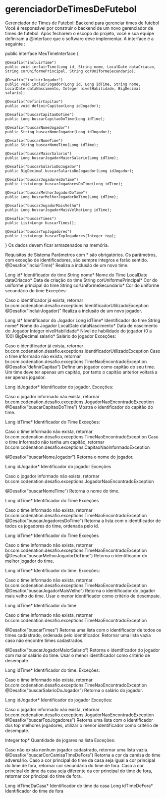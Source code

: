# gerenciadorDeTimesDeFutebol
Gerenciador de Times de Futebol:
Backend para gerenciar times de futebol
Você é responsável por construir o backend de um novo gerenciador de times de futebol. Após fecharem o escopo do projeto, você e sua equipe definiram a @interface que o software deve implementar. A interface é a seguinte :

public interface MeuTimeInterface {

	@Desafio("incluirTime")
	public void incluirTime(Long id, String nome, LocalDate dataCriacao, String corUniformePrincipal, String corUniformeSecundario);

	@Desafio("incluirJogador")
	public void incluirJogador(Long id, Long idTime, String nome, LocalDate dataNascimento, Integer nivelHabilidade, BigDecimal salario);

	@Desafio("definirCapitao")
	public void definirCapitao(Long idJogador);

	@Desafio("buscarCapitaoDoTime")
	public Long buscarCapitaoDoTime(Long idTime);

	@Desafio("buscarNomeJogador")
	public String buscarNomeJogador(Long idJogador);

	@Desafio("buscarNomeTime")
	public String buscarNomeTime(Long idTime);

	@Desafio("buscarMaiorSalario")
	public Long buscarJogadorMaiorSalario(Long idTime);

	@Desafio("buscarSalarioDoJogador")
	public BigDecimal buscarSalarioDoJogaodor(Long idJogador);

	@Desafio("buscarJogadoresDoTime")
	public List<Long> buscarJogadoresDoTime(Long idTime);

	@Desafio("buscarMelhorJogadorDoTime")
	public Long buscarMelhorJogadorDoTime(Long idTime);

	@Desafio("buscarJogadorMaisVelho")
	public Long buscarJogadorMaisVelho(Long idTime);

	@Desafio("buscarTimes")
	public List<Long> buscarTimes();

	@Desafio("buscarTopJogadores")
	public List<Long> buscarTopJogadores(Integer top);
}
Os dados devem ficar armazenados na memória.

Requisitos de Sistema
Parâmetros com * são obrigatórios.
Os parâmetros, com exceção de identificadores, são sempre íntegros e farão sentido.
@Desafio(“incluirTime)”
Realiza a inclusão de um novo time.

Long id* Identificador do time
String nome* Nome do Time
LocalDate dataCriacao* Data de criação do time
String corUniformePrincipal* Cor do uniforme principal do time
String corUniformeSecundario* Cor do uniforme secundário do time
Exceções:

Caso o identificador já exista, retornar br.com.codenation.desafio.exceptions.IdentificadorUtilizadoException
@Desafio(“incluirJogador)”
Realiza a inclusão de um novo jogador.

Long id* Identificador do Jogador
Long idTime* Identificador do time
String nome* Nome do Jogador
LocalDate dataNascimento* Data de nascimento do Jogador
Integer nivelHabilidade* Nível de habilidade do jogador (0 a 100)
BigDecimal salario* Salário do jogador
Exceções:

Caso o identificador já exista, retornar br.com.codenation.desafio.exceptions.IdentificadorUtilizadoException
Caso o time informado não exista, retornar br.com.codenation.desafio.exceptions.TimeNaoEncontradoException
@Desafio(“definirCapitao”)
Define um jogador como capitão do seu time. Um time deve ter apenas um capitão, por tanto o capitão anterior voltará a ser apenas jogador.

Long idJogador* Identificador do jogador.
Exceções:

Caso o jogador informado não exista, retornar br.com.codenation.desafio.exceptions.JogadorNaoEncontradoException
@Desafio(“buscarCapitaoDoTime”)
Mostra o identificador do capitão do time.

Long idTime* Identificador do Time
Exceções:

Caso o time informado não exista, retornar br.com.codenation.desafio.exceptions.TimeNaoEncontradoException
Caso o time informado não tenha um capitão, retornar br.com.codenation.desafio.exceptions.CapitaoNaoInformadoException

@Desafio(“buscarNomeJogador”)
Retorna o nome do jogador.

Long idJogador* Identificador do jogador
Exceções

Caso o jogador informado não exista, retornar br.com.codenation.desafio.exceptions.JogadorNaoEncontradoException

@Desafio(“buscarNomeTime”)
Retorna o nome do time.

Long idTime* Identificador do Time
Exceções

Caso o time informado não exista, retornar br.com.codenation.desafio.exceptions.TimeNaoEncontradoException
@Desafio(“buscarJogadoresDoTime”)
Retorna a lista com o identificador de todos os jogadores do time, ordenada pelo id.

Long idTime* Identificador do Time
Exceções

Caso o time informado não exista, retornar br.com.codenation.desafio.exceptions.TimeNaoEncontradoException
@Desafio(“buscarMelhorJogadorDoTime”)
Retorna o identificador do melhor jogador do time.

Long idTime* Identificador do time.
Exceções:

Caso o time informado não exista, retornar br.com.codenation.desafio.exceptions.TimeNaoEncontradoException
@Desafio(“buscarJogadorMaisVelho”)
Retorna o identificador do jogador mais velho do time. Usar o menor identificador como critério de desempate.

Long idTime* Identificador do time

Caso o time informado não exista, retornar br.com.codenation.desafio.exceptions.TimeNaoEncontradoException

@Desafio(“buscarTimes”)
Retorna uma lista com o identificador de todos os times cadastrado, ordenada pelo identificador. Retornar uma lista vazia caso não encontre times cadastrados.

@Desafio(“buscarJogadorMaiorSalario”)
Retorna o identificador do jogador com maior salário do time. Usar o menor identificador como critério de desempate.

Long idTime* Identificador do time.
Exceções:

Caso o time informado não exista, retornar br.com.codenation.desafio.exceptions.TimeNaoEncontradoException
@Desafio(“buscarSalarioDoJogador”)
Retorna o salário do jogador.

Long idJogador* Identificador do jogador
Exceções:

Caso o jogador informado não exista, retornar br.com.codenation.desafio.exceptions.JogadorNaoEncontradoException
@Desafio(“buscarTopJogadores”)
Retorna uma lista com o identificador dos top melhores jogadores, utilizar o menor identificador como critério de desempate.

Integer top* Quantidade de jogares na lista
Exceções:

Caso não exista nenhum jogador cadastrado, retornar uma lista vazia.
@Desafio(“buscarCorCamisaTimeDeFora”)
Retorna a cor da camisa do time adversário. Caso a cor principal do time da casa seja igual a cor principal do time de fora, retornar cor secundária do time de fora. Caso a cor principal do time da casa seja diferente da cor principal do time de fora, retornar cor principal do time de fora.

Long idTimeDaCasa* Identificador do time da casa
Long idTimeDeFora* Identificador do time de fora
